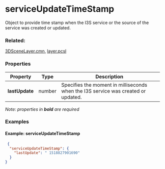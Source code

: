 # serviceUpdateTimeStamp

Object to provide time stamp when the I3S service or the source of the service was created or updated.

### Related:

[3DSceneLayer.cmn](3DSceneLayer.cmn.md), [layer.pcsl](layer.pcsl.md)
### Properties

| Property | Type | Description |
| --- | --- | --- |
| **lastUpdate** | number | Specifies the moment in milliseconds when the I3S service was created or updated. |

*Note: properties in **bold** are required*

### Examples 

#### Example: serviceUpdateTimeStamp 

```json
 {
  "serviceUpdateTimeStamp": {
    "lastUpdate": " 1518827901690"
  }
} 
```

